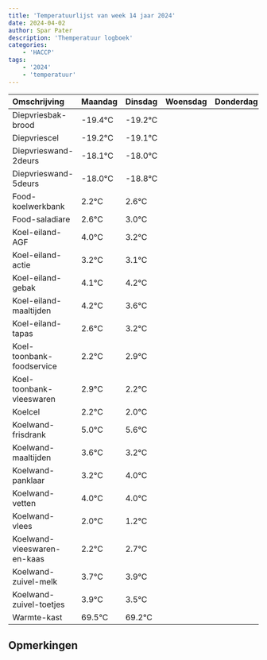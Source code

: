 ```yaml
---
title: 'Temperatuurlijst van week 14 jaar 2024'
date: 2024-04-02
author: Spar Pater
description: 'Themperatuur logboek'
categories:
    - 'HACCP'
tags:
    - '2024'
    - 'temperatuur'
---
```

|Omschrijving|Maandag|Dinsdag|Woensdag|Donderdag|Vrijdag|Zaterdag|Zondag|
|:---|:---|:---|:---|:---|:---|:---|:---|
|Diepvriesbak-brood|-19.4°C|-19.2°C| | | | | |
|Diepvriescel|-19.2°C|-19.1°C| | | | | |
|Diepvrieswand-2deurs|-18.1°C|-18.0°C| | | | | |
|Diepvrieswand-5deurs|-18.0°C|-18.8°C| | | | | |
|Food-koelwerkbank|2.2°C|2.6°C| | | | | |
|Food-saladiare|2.6°C|3.0°C| | | | | |
|Koel-eiland-AGF|4.0°C|3.2°C| | | | | |
|Koel-eiland-actie|3.2°C|3.1°C| | | | | |
|Koel-eiland-gebak|4.1°C|4.2°C| | | | | |
|Koel-eiland-maaltijden|4.2°C|3.6°C| | | | | |
|Koel-eiland-tapas|2.6°C|3.2°C| | | | | |
|Koel-toonbank-foodservice|2.2°C|2.9°C| | | | | |
|Koel-toonbank-vleeswaren|2.9°C|2.2°C| | | | | |
|Koelcel|2.2°C|2.0°C| | | | | |
|Koelwand-frisdrank|5.0°C|5.6°C| | | | | |
|Koelwand-maaltijden|3.6°C|3.2°C| | | | | |
|Koelwand-panklaar|3.2°C|4.0°C| | | | | |
|Koelwand-vetten|4.0°C|4.0°C| | | | | |
|Koelwand-vlees|2.0°C|1.2°C| | | | | |
|Koelwand-vleeswaren-en-kaas|2.2°C|2.7°C| | | | | |
|Koelwand-zuivel-melk|3.7°C|3.9°C| | | | | |
|Koelwand-zuivel-toetjes|3.9°C|3.5°C| | | | | |
|Warmte-kast|69.5°C|69.2°C| | | | | |

## Opmerkingen


